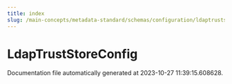 ```yaml
---
title: index
slug: /main-concepts/metadata-standard/schemas/configuration/ldaptruststoreconfig
---
```


# LdapTrustStoreConfig

Documentation file automatically generated at 2023-10-27 11:39:15.608628.
